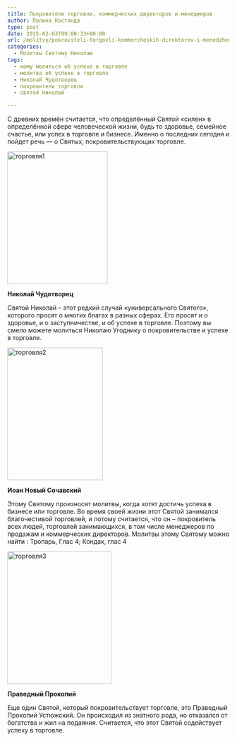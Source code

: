 ```yaml
---
title: Покровители торговли, коммерческих директоров и менеджеров
author: Полина Костанда
type: post
date: 2015-02-03T09:00:33+00:00
url: /molitvy/pokroviteli-torgovli-kommercheskih-direktorov-i-menedzherov.html
categories:
  - Молитвы Святому Николаю
tags:
  - кому молиться об успехе в торговле
  - молитва об успехе в торговле
  - Николай Чудотворец
  - покровители торговли
  - святой Николай

---
```

С древних времён считается, что определённый Святой «силен» в определённой сфере человеческой жизни, будь то здоровье, семейное счастье, или успех в торговле и бизнесе. Именно о последних сегодня и пойдет речь &#8212; о Святых, покровительствующих торговле.<!--more-->

[<img class="alignnone size-medium wp-image-2717" src="http://svyatoynikolay.ru/wp-content/uploads/2015/02/torgovlya1-227x300.jpg" alt="торговля1" width="227" height="300" srcset="http://svyatoynikolay.ru/wp-content/uploads/2015/02/torgovlya1-227x300.jpg 227w, http://svyatoynikolay.ru/wp-content/uploads/2015/02/torgovlya1.jpg 500w" sizes="(max-width: 227px) 100vw, 227px" />][1]

**Николай Чудотворец**

Святой Николай – этот редкий случай «универсального Святого», которого просят о многих благах в разных сферах. Его просят и о здоровье, и о заступничестве, и об успехе в торговле. Поэтому вы смело можете молиться Николаю Угоднику о покровительстве и успехе в торговле.

[<img class="alignnone size-medium wp-image-2718" src="http://svyatoynikolay.ru/wp-content/uploads/2015/02/torgovlya2-216x300.jpg" alt="торговля2" width="216" height="300" srcset="http://svyatoynikolay.ru/wp-content/uploads/2015/02/torgovlya2-216x300.jpg 216w, http://svyatoynikolay.ru/wp-content/uploads/2015/02/torgovlya2.jpg 365w" sizes="(max-width: 216px) 100vw, 216px" />][2]

**Иоан Новый Сочавский**

Этому Святому произносят молитвы, когда хотят достичь успеха в бизнесе или торговле. Во время своей жизни этот Святой занимался благочестивой торговлей, и потому считается, что он – покровитель всех людей, торговлей занимающихся, в том числе менеджеров по продажам и коммерческих директоров. Молитвы этому Святому можно найти : Тропарь, Глас 4; Кондак, глас 4

[<img class="alignnone size-medium wp-image-2719" src="http://svyatoynikolay.ru/wp-content/uploads/2015/02/torgovlya3-236x300.jpg" alt="торговля3" width="236" height="300" srcset="http://svyatoynikolay.ru/wp-content/uploads/2015/02/torgovlya3-236x300.jpg 236w, http://svyatoynikolay.ru/wp-content/uploads/2015/02/torgovlya3.jpg 354w" sizes="(max-width: 236px) 100vw, 236px" />][3]

**Праведный Прокопий**

Еще один Святой, который покровительствует торговле, это Праведный Прокопий Устюжский. Он происходил из знатного рода, но отказался от богатства и жил на подаяния. Считается, что этот Святой содействует успеху в торговле.

 [1]: http://svyatoynikolay.ru/wp-content/uploads/2015/02/torgovlya1.jpg
 [2]: http://svyatoynikolay.ru/wp-content/uploads/2015/02/torgovlya2.jpg
 [3]: http://svyatoynikolay.ru/wp-content/uploads/2015/02/torgovlya3.jpg